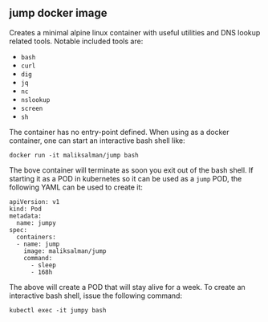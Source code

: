 ## **jump** docker image

Creates a minimal alpine linux container with useful utilities and DNS lookup related tools. Notable included tools are:

- `bash`
- `curl`
- `dig`
- `jq`
- `nc`
- `nslookup`
- `screen` 
- `sh`

The container has no entry-point defined. When using as a docker container, one can start an interactive bash shell like:

```
docker run -it maliksalman/jump bash
```

The bove container will terminate as soon you exit out of the bash shell. If starting it as a POD in kubernetes so it can be used as a `jump` POD, the following YAML can be used to create it:

```
apiVersion: v1
kind: Pod
metadata:
  name: jumpy
spec:
  containers:
  - name: jump
    image: maliksalman/jump
    command:
      - sleep
      - 168h
```

The above will create a POD that will stay alive for a week. To create an interactive bash shell, issue the following command:

```
kubectl exec -it jumpy bash 
```